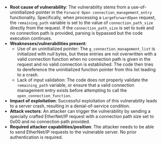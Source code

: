 - **Root cause of vulnerability**: The vulnerability stems from a use-of-uninitialized-pointer in the `Forward Open connection_management_entry` functionality. Specifically, when processing a `LargeForwardOpen` request, the `remaining_path` variable is set to the value of `connection_path_size` directly from the request. If the `connection_path_size` is set to `0x00` and no connection path is provided, parsing is bypassed but the code execution continues.
- **Weaknesses/vulnerabilities present**:
    - Use of an uninitialized pointer: The `g_connection_management_list` is initialized with null bytes, but these entries are not overwritten with a valid connection function when no connection path is given in the request and no valid connection is established. The code then tries to dereference the uninitialized function pointer from this list leading to a crash.
    - Lack of input validation: The code does not properly validate the `remaining_path` variable, or ensure that a valid connection management entry exists before attempting to call the `open_connection_function`.
- **Impact of exploitation**: Successful exploitation of this vulnerability leads to a server crash, resulting in a denial-of-service condition.
- **Attack vectors**: An attacker can trigger the vulnerability by sending a specially crafted EtherNet/IP request with a connection path size set to 0x00 and no connection path provided.
- **Required attacker capabilities/position**: The attacker needs to be able to send EtherNet/IP requests to the vulnerable server. No prior authentication is required.